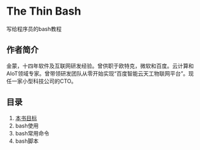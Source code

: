 # The Thin Bash
写给程序员的bash教程

## 作者简介
金蒙，十四年软件及互联网研发经验。曾供职于欧特克，微软和百度。云计算和AIoT领域专家。曾带领研发团队从零开始实现“百度智能云天工物联网平台”。现任一家小型科技公司的CTO。

## 目录
1. [本书目标](lesson0.md)
1. bash使用
1. bash常用命令
1. bash脚本
